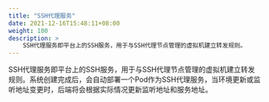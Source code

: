 ```yaml
---
title: "SSH代理服务"
date: 2021-12-16T15:48:11+08:00
weight: 100
description: >
    SSH代理服务即平台上的SSH服务，用于与SSH代理节点管理的虚拟机建立转发规则。
---
```


SSH代理服务即平台上的SSH服务，用于与SSH代理节点管理的虚拟机建立转发规则。系统创建完成后，会自动部署一个Pod作为SSH代理服务，当环境更新或监听地址变更时，后端将会根据实际情况更新监听地址和服务地址。